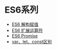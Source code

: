 # ES6系列

* [ES6 解构赋值](./ES6之解构赋值.md)
* [ES6 扩展运算符](./ES6三点扩展运算符.md)
* [ES6 Promise](./Promise.md)
* [var、let、const区别](./var、let、const区别.md)
